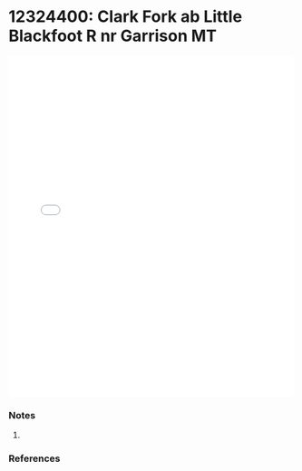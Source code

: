 # 12324400: Clark Fork ab Little Blackfoot R nr Garrison MT

<iframe src="/_static/stations/12324400_fdc.html" width="100%" height="600" frameborder="0"></iframe>

### Notes
1. 

### References

